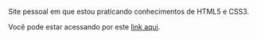 <p> Site pessoal em que estou praticando conhecimentos de HTML5 e CSS3.
<p> Você pode estar acessando por este <a href="https://lucasmouravarela.github.io/">link aqui</a>.
